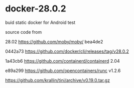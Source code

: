 # docker-28.0.2
 buid  static docker for Android test

source code from

28.02
 https://github.com/moby/moby/
 bea4de2
 
  0442a73
 https://github.com/docker/cli/releases/tag/v28.0.2
 
 
  1a43cb6
 https://github.com/containerd/containerd   2.04


e89a299
  https://github.com/opencontainers/runc   v1.2.6


https://github.com/krallin/tini/archive/v0.19.0.tar.gz
